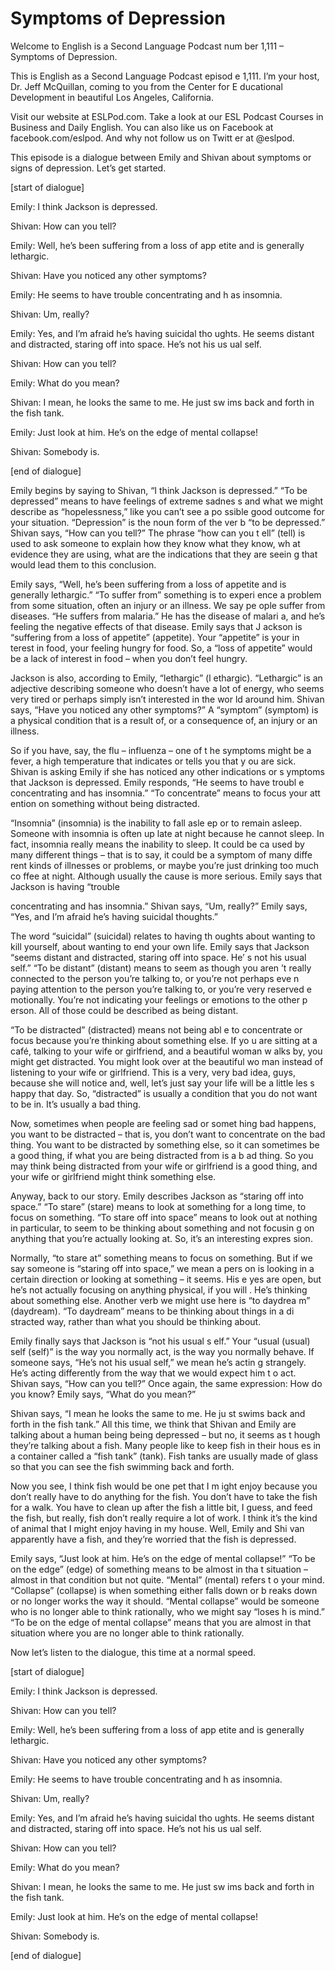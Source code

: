 # Symptoms of Depression

Welcome to English is a Second Language Podcast num ber 1,111 – Symptoms of Depression.

This is English as a Second Language Podcast episod e 1,111. I’m your host, Dr. Jeff McQuillan, coming to you from the Center for E ducational Development in beautiful Los Angeles, California.

Visit our website at ESLPod.com. Take a look at our  ESL Podcast Courses in Business and Daily English. You can also like us on  Facebook at facebook.com/eslpod. And why not follow us on Twitt er at @eslpod.

This episode is a dialogue between Emily and Shivan  about symptoms or signs of depression. Let’s get started.

[start of dialogue]

Emily: I think Jackson is depressed.

Shivan: How can you tell?

Emily: Well, he’s been suffering from a loss of app etite and is generally lethargic.

Shivan: Have you noticed any other symptoms?

Emily: He seems to have trouble concentrating and h as insomnia.

Shivan: Um, really?

Emily: Yes, and I’m afraid he’s having suicidal tho ughts. He seems distant and distracted, staring off into space. He’s not his us ual self.

Shivan: How can you tell?

Emily: What do you mean?

Shivan: I mean, he looks the same to me. He just sw ims back and forth in the fish tank.

Emily: Just look at him. He’s on the edge of mental  collapse!

Shivan: Somebody is.

[end of dialogue]

Emily begins by saying to Shivan, “I think Jackson is depressed.” “To be depressed” means to have feelings of extreme sadnes s and what we might describe as “hopelessness,” like you can’t see a po ssible good outcome for your situation. “Depression” is the noun form of the ver b “to be depressed.” Shivan says, “How can you tell?” The phrase “how can you t ell” (tell) is used to ask someone to explain how they know what they know, wh at evidence they are using, what are the indications that they are seein g that would lead them to this conclusion.

Emily says, “Well, he’s been suffering from a loss of appetite and is generally lethargic.” “To suffer from” something is to experi ence a problem from some situation, often an injury or an illness. We say pe ople suffer from diseases. “He suffers from malaria.” He has the disease of malari a, and he’s feeling the negative effects of that disease. Emily says that J ackson is “suffering from a loss of appetite” (appetite). Your “appetite” is your in terest in food, your feeling hungry for food. So, a “loss of appetite” would be a lack of interest in food – when you don’t feel hungry.

Jackson is also, according to Emily, “lethargic” (l ethargic). “Lethargic” is an adjective describing someone who doesn’t have a lot  of energy, who seems very tired or perhaps simply isn’t interested in the wor ld around him. Shivan says, “Have you noticed any other symptoms?” A “symptom” (symptom) is a physical condition that is a result of, or a consequence of,  an injury or an illness.

So if you have, say, the flu – influenza – one of t he symptoms might be a fever, a high temperature that indicates or tells you that y ou are sick. Shivan is asking Emily if she has noticed any other indications or s ymptoms that Jackson is depressed. Emily responds, “He seems to have troubl e concentrating and has insomnia.” “To concentrate” means to focus your att ention on something without being distracted.

“Insomnia” (insomnia) is the inability to fall asle ep or to remain asleep. Someone with insomnia is often up late at night because he cannot sleep. In fact, insomnia really means the inability to sleep. It could be ca used by many different things – that is to say, it could be a symptom of many diffe rent kinds of illnesses or problems, or maybe you’re just drinking too much co ffee at night. Although usually the cause is more serious. Emily says that Jackson is having “trouble

concentrating and has insomnia.” Shivan says, “Um, really?” Emily says, “Yes, and I’m afraid he’s having suicidal thoughts.”

The word “suicidal” (suicidal) relates to having th oughts about wanting to kill yourself, about wanting to end your own life. Emily  says that Jackson “seems distant and distracted, staring off into space. He’ s not his usual self.” “To be distant” (distant) means to seem as though you aren ’t really connected to the person you’re talking to, or you’re not perhaps eve n paying attention to the person you’re talking to, or you’re very reserved e motionally. You’re not indicating your feelings or emotions to the other p erson. All of those could be described as being distant.

“To be distracted” (distracted) means not being abl e to concentrate or focus because you’re thinking about something else. If yo u are sitting at a café, talking to your wife or girlfriend, and a beautiful woman w alks by, you might get distracted. You might look over at the beautiful wo man instead of listening to your wife or girlfriend. This is a very, very bad idea, guys, because she will notice and, well, let’s just say your life will be a little les s happy that day. So, “distracted” is usually a condition that you do not want to be in. It’s usually a bad thing.

Now, sometimes when people are feeling sad or somet hing bad happens, you want to be distracted – that is, you don’t want to concentrate on the bad thing. You want to be distracted by something else, so it can sometimes be a good thing, if what you are being distracted from is a b ad thing. So you may think being distracted from your wife or girlfriend is a good thing, and your wife or girlfriend might think something else.

Anyway, back to our story. Emily describes Jackson as “staring off into space.” “To stare” (stare) means to look at something for a  long time, to focus on something. “To stare off into space” means to look out at nothing in particular, to seem to be thinking about something and not focusin g on anything that you’re actually looking at. So, it’s an interesting expres sion.

Normally, “to stare at” something means to focus on  something. But if we say someone is “staring off into space,” we mean a pers on is looking in a certain direction or looking at something – it seems. His e yes are open, but he’s not actually focusing on anything physical, if you will . He’s thinking about something else. Another verb we might use here is “to daydrea m” (daydream). “To daydream” means to be thinking about things in a di stracted way, rather than what you should be thinking about.

Emily finally says that Jackson is “not his usual s elf.” Your “usual (usual) self (self)” is the way you normally act, is the way you  normally behave. If someone says, “He’s not his usual self,” we mean he’s actin g strangely. He’s acting differently from the way that we would expect him t o act. Shivan says, “How can you tell?” Once again, the same expression: How do you know? Emily says, “What do you mean?”

Shivan says, “I mean he looks the same to me. He ju st swims back and forth in the fish tank.” All this time, we think that Shivan  and Emily are talking about a human being being depressed – but no, it seems as t hough they’re talking about a fish. Many people like to keep fish in their hous es in a container called a “fish tank” (tank). Fish tanks are usually made of glass so that you can see the fish swimming back and forth.

Now you see, I think fish would be one pet that I m ight enjoy because you don’t really have to do anything for the fish. You don’t have to take the fish for a walk. You have to clean up after the fish a little bit, I  guess, and feed the fish, but really, fish don’t really require a lot of work. I think it’s the kind of animal that I might enjoy having in my house. Well, Emily and Shi van apparently have a fish, and they’re worried that the fish is depressed.

Emily says, “Just look at him. He’s on the edge of mental collapse!” “To be on the edge” (edge) of something means to be almost in tha t situation – almost in that condition but not quite. “Mental” (mental) refers t o your mind. “Collapse” (collapse) is when something either falls down or b reaks down or no longer works the way it should. “Mental collapse” would be  someone who is no longer able to think rationally, who we might say “loses h is mind.” “To be on the edge of mental collapse” means that you are almost in that situation where you are no longer able to think rationally.

Now let’s listen to the dialogue, this time at a normal speed.

[start of dialogue]

Emily: I think Jackson is depressed.

Shivan: How can you tell?

Emily: Well, he’s been suffering from a loss of app etite and is generally lethargic.

Shivan: Have you noticed any other symptoms?

Emily: He seems to have trouble concentrating and h as insomnia.

Shivan: Um, really?

Emily: Yes, and I’m afraid he’s having suicidal tho ughts. He seems distant and distracted, staring off into space. He’s not his us ual self.

Shivan: How can you tell?

Emily: What do you mean?

Shivan: I mean, he looks the same to me. He just sw ims back and forth in the fish tank.

Emily: Just look at him. He’s on the edge of mental  collapse!

Shivan: Somebody is.

[end of dialogue]





